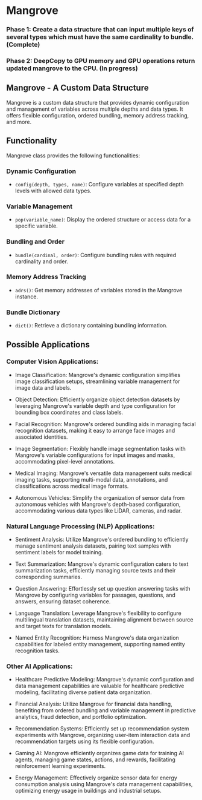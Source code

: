 # Mangrove

### Phase 1: Create a data structure that can input multiple keys of several types which must have the same cardinality to bundle. (Complete)

### Phase 2: DeepCopy to GPU memory and GPU operations return updated mangrove to the CPU. (In progress)

## Mangrove - A Custom Data Structure

Mangrove is a custom data structure that provides dynamic configuration and management of variables across multiple depths and data types. It offers flexible configuration, ordered bundling, memory address tracking, and more.

## Functionality

Mangrove class provides the following functionalities:

### Dynamic Configuration

- `config(depth, types, name)`: Configure variables at specified depth levels with allowed data types.

### Variable Management

- `pop(variable_name)`: Display the ordered structure or access data for a specific variable.

### Bundling and Order

- `bundle(cardinal, order)`: Configure bundling rules with required cardinality and order.

### Memory Address Tracking

- `adrs()`: Get memory addresses of variables stored in the Mangrove instance.

### Bundle Dictionary

- `dict()`: Retrieve a dictionary containing bundling information.

## Possible Applications

### Computer Vision Applications:

- Image Classification: Mangrove's dynamic configuration simplifies image classification setups, streamlining variable management for image data and labels.

- Object Detection: Efficiently organize object detection datasets by leveraging Mangrove's variable depth and type configuration for bounding box coordinates and class labels.

- Facial Recognition: Mangrove's ordered bundling aids in managing facial recognition datasets, making it easy to arrange face images and associated identities.

- Image Segmentation: Flexibly handle image segmentation tasks with Mangrove's variable configurations for input images and masks, accommodating pixel-level annotations.

- Medical Imaging: Mangrove's versatile data management suits medical imaging tasks, supporting multi-modal data, annotations, and classifications across medical image formats.

- Autonomous Vehicles: Simplify the organization of sensor data from autonomous vehicles with Mangrove's depth-based configuration, accommodating various data types like LiDAR, cameras, and radar.

### Natural Language Processing (NLP) Applications:

- Sentiment Analysis: Utilize Mangrove's ordered bundling to efficiently manage sentiment analysis datasets, pairing text samples with sentiment labels for model training.

- Text Summarization: Mangrove's dynamic configuration caters to text summarization tasks, efficiently managing source texts and their corresponding summaries.

- Question Answering: Effortlessly set up question answering tasks with Mangrove by configuring variables for passages, questions, and answers, ensuring dataset coherence.

- Language Translation: Leverage Mangrove's flexibility to configure multilingual translation datasets, maintaining alignment between source and target texts for translation models.

- Named Entity Recognition: Harness Mangrove's data organization capabilities for labeled entity management, supporting named entity recognition tasks.

### Other AI Applications:

- Healthcare Predictive Modeling: Mangrove's dynamic configuration and data management capabilities are valuable for healthcare predictive modeling, facilitating diverse patient data organization.

- Financial Analysis: Utilize Mangrove for financial data handling, benefiting from ordered bundling and variable management in predictive analytics, fraud detection, and portfolio optimization.

- Recommendation Systems: Efficiently set up recommendation system experiments with Mangrove, organizing user-item interaction data and recommendation targets using its flexible configuration.

- Gaming AI: Mangrove efficiently organizes game data for training AI agents, managing game states, actions, and rewards, facilitating reinforcement learning experiments.

- Energy Management: Effectively organize sensor data for energy consumption analysis using Mangrove's data management capabilities, optimizing energy usage in buildings and industrial setups.
